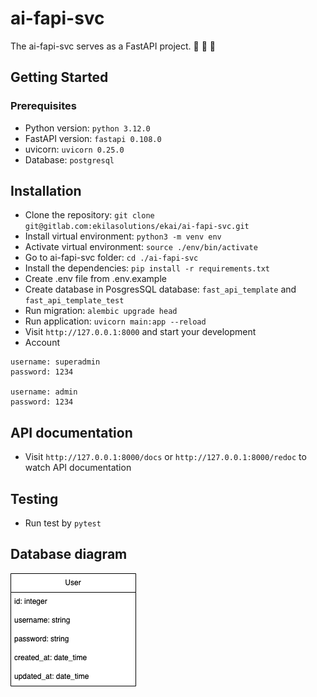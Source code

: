 # ai-fapi-svc

The ai-fapi-svc serves as a FastAPI project. :goat: :goat: :goat:

## Getting Started

### Prerequisites

- Python version: `python 3.12.0`
- FastAPI version: `fastapi 0.108.0`
- uvicorn: `uvicorn 0.25.0`
- Database: `postgresql`

## Installation

- Clone the repository: `git clone git@gitlab.com:ekilasolutions/ekai/ai-fapi-svc.git`
- Install virtual environment: `python3 -m venv env`
- Activate virtual environment: `source ./env/bin/activate`
- Go to ai-fapi-svc folder: `cd ./ai-fapi-svc`
- Install the dependencies: `pip install -r requirements.txt`
- Create .env file from .env.example
- Create database in PosgresSQL database: `fast_api_template` and `fast_api_template_test`
- Run migration: `alembic upgrade head`
- Run application: `uvicorn main:app --reload`
- Visit `http://127.0.0.1:8000` and start your development
- Account
```
username: superadmin
password: 1234

username: admin
password: 1234
```
## API documentation

- Visit `http://127.0.0.1:8000/docs` or `http://127.0.0.1:8000/redoc` to watch API documentation

## Testing

- Run test by `pytest`

## Database diagram

![Database diagram](database_diagram.png)
